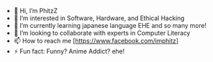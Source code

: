 - 👋 Hi, I’m PhitzZ
- 👀 I’m interested in Software, Hardware, and Ethical Hacking
- 🌱 I’m currently learning japanese language EHE and so many more!
- 💞️ I’m looking to collaborate with experts in Computer Literacy
- 📫 How to reach me [https://www.facebook.com/imphitz]
- ⚡ Fun fact: Funny? Anime Addict? ehe!

<!---
PhitzZ/PhitzZ is a ✨ special ✨ repository because its `README.md` (this file) appears on your GitHub profile.
You can click the Preview link to take a look at your changes.
--->
